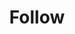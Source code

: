 ---
title: Follow
description: Trigger for a Trovo follow
variables:
  - name: timestamp
    type: DateTime
    description: The timestamp of the follow
commonVariables:
  - TrovoBroadcaster
  - TrovoUser
---